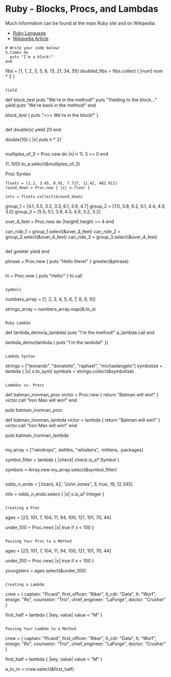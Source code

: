 # Ruby - Blocks, Procs, and Lambdas

Much information can be found at the main Ruby site and on Wikipedia:

- <a href="https://www.ruby-lang.org/en/" title="Ruby" target="_blank">Ruby Language</a>
- <a href="http://en.wikipedia.org/wiki/Ruby_%28programming_language%29" title="Ruby Article at Wikipedia" target="_blank">Wikipedia Article</a>

```
# Write your code below!
5.times do
  puts "I'm a block!"
end

```
fibs = [1, 1, 2, 3, 5, 8, 13, 21, 34, 55]
doubled_fibs = fibs.collect { |num| num * 2 }
```

Yield

```
def block_test
  puts "We're in the method!"
  puts "Yielding to the block..."
  yield
  puts "We're back in the method!"
end

block_test { puts ">>> We're in the block!" }
```

```
def double(x)
    yield 20
end

double(10) { |n| puts n * 2}
```

```
multiples_of_3 = Proc.new do |n|
  n % 3 == 0
end

(1..100).to_a.select(&multiples_of_3)

Proc Syntax
```
floats = [1.2, 3.45, 0.91, 7.727, 11.42, 482.911]
round_down = Proc.new { |x| x.floor }

ints = floats.collect(&round_down)

```
group_1 = [4.1, 5.5, 3.2, 3.3, 6.1, 3.9, 4.7]
group_2 = [7.0, 3.8, 6.2, 6.1, 4.4, 4.9, 3.0]
group_3 = [5.5, 5.1, 3.9, 4.3, 4.9, 3.2, 3.2]

over_4_feet = Proc.new do |height|
  height >= 4
end

can_ride_1 = group_1.select(&over_4_feet)
can_ride_2 = group_2.select(&over_4_feet)
can_ride_3 = group_3.select(&over_4_feet)
```

```
def greeter
  yield
end

phrase = Proc.new { puts "Hello there!" }
greeter(&phrase)
```

```
hi = Proc.new { puts "Hello!" }
hi.call
```

Symbols

```
numbers_array = [1, 2, 3, 4, 5, 6, 7, 8, 9, 10]

strings_array = numbers_array.map(&:to_s)
```

Ruby Lambda

```
def lambda_demo(a_lambda)
  puts "I'm the method!"
  a_lambda.call
end

lambda_demo(lambda { puts "I'm the lambda!" })
```

Lambda Syntax

```
strings = ["leonardo", "donatello", "raphael", "michaelangelo"]
symbolize = lambda { |x| x.to_sym}
symbols = strings.collect(&symbolize)
```

Lambdas vs. Procs

```
def batman_ironman_proc
  victor = Proc.new { return "Batman will win!" }
  victor.call
  "Iron Man will win!"
end

puts batman_ironman_proc

def batman_ironman_lambda
  victor = lambda { return "Batman will win!" }
  victor.call
  "Iron Man will win!"
end

puts batman_ironman_lambda
```

```
my_array = ["raindrops", :kettles, "whiskers", :mittens, :packages]

symbol_filter = lambda { |check| check.is_a? Symbol }

symbols = Array.new my_array.select(&symbol_filter)
```

```
odds_n_ends = [:lizard, 42, "John Jones", 3, true, 19, 12.345]

ints = odds_n_ends.select { |x| x.is_a? Integer }
```

Creating a Proc

```
ages = [23, 101, 7, 104, 11, 94, 100, 121, 101, 70, 44]

under_100 = Proc.new{ |x| true if x < 100 }
```

Passing Your Proc to a Method

```
ages = [23, 101, 7, 104, 11, 94, 100, 121, 101, 70, 44]

under_100 = Proc.new{ |x| true if x < 100 }

youngsters = ages.select(&under_100)
```

Creating a Lambda

```
crew = {
  captain: "Picard",
  first_officer: "Riker",
  lt_cdr: "Data",
  lt: "Worf",
  ensign: "Ro",
  counselor: "Troi",
  chief_engineer: "LaForge",
  doctor: "Crusher"
}

first_half = lambda { |key, value| value < "M" }
```

Passing Your Lambda to a Method

```
crew = {
  captain: "Picard",
  first_officer: "Riker",
  lt_cdr: "Data",
  lt: "Worf",
  ensign: "Ro",
  counselor: "Troi",
  chief_engineer: "LaForge",
  doctor: "Crusher"
}

first_half = lambda { |key, value| value < "M" }

a_to_m = crew.select(&first_half)
```